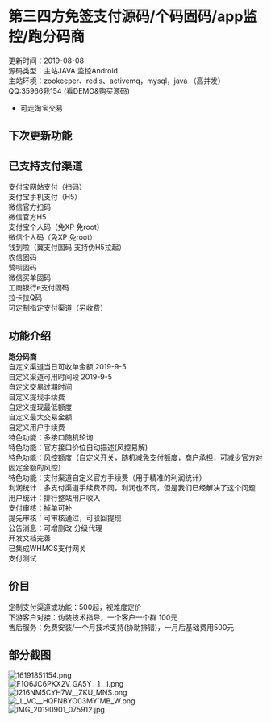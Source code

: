 # 第三四方免签支付源码/个码固码/app监控/跑分码商
                               
更新时间：2019-08-08  
源码类型：主站JAVA 监控Android  
主站环境：zookeeper、redis、activemq，mysql，java （高并发）  
QQ:35966我154 (看DEMO&购买源码)  
* 可走淘宝交易

## 下次更新功能




## 已支持支付渠道

支付宝网站支付（扫码）  
支付宝手机支付（H5）  
微信官方扫码  
微信官方H5  
支付宝个人码（免XP 免root）  
微信个人码（免XP 免root）   
钱到啦（翼支付固码  支持伪H5拉起）  
农信固码  
赞呗固码  
微信买单固码  
工商银行e支付固码  
拉卡拉Q码  
可定制指定支付渠道（另收费）  

## 功能介绍

**跑分码商**  
自定义渠道当日可收单金额 2019-9-5  
自定义渠道可用时间段 2019-9-5  
自定义交易过期时间  
自定义提现手续费  
自定义提现最低额度  
自定义最大交易金额  
自定义用户手续费  
特色功能：多接口随机轮询  
特色功能：官方接口价位自动描述(风控易解)  
特色功能：风控额度（自定义开关，随机减免支付额度，商户承担，可减少官方对固定金额的风控）  
特色功能：支付渠道自定义官方手续费（用于精准的利润统计）  
利润统计：多支付渠道手续费不同，利润也不同，但是我们已经解决了这个问题  
用户统计：排行整站用户收入  
支付审核：掉单可补  
提先审核：可审核通过，可驳回提现  
公告消息：可增删改 
分级代理  
开发文档完善   
已集成WHMCS支付网关  
支付测试  

##  价目
 
定制支付渠道或功能：500起，视难度定价  
下游客户对接：伪装技术指导，一个客户一个群 100元  
售后服务：免费安装/一个月技术支持(协助排错)，一月后基础费用500元  

## 部分截图

![16191851154.png](https://i.loli.net/2019/09/01/9Bz7HVFrMs3YCWc.png)  
![F1O6JC6PKX2V_GA5Y__1__I.png](https://i.loli.net/2019/09/01/CY59mDzZyqUA3Gk.png)  
![I216NM5CYH`7W__`ZKU_MNS.png](https://i.loli.net/2019/09/01/j239kKxfgXpeWZL.png)  
![_L_VC__HQFNBYO03MY`MB_W.png](https://i.loli.net/2019/09/01/ULjzlbn4sBg9c2Q.png)  
![IMG_20190901_075912.jpg](https://i.loli.net/2019/09/01/2iVthIfDAnZqgvd.jpg)

